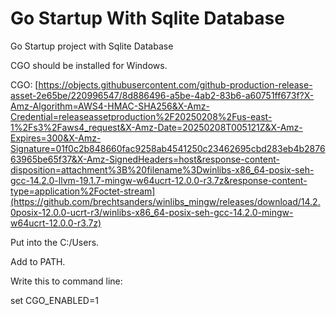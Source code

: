 # Go Startup With Sqlite Database
 Go Startup project with Sqlite Database

CGO should be installed for Windows.

CGO: [https://objects.githubusercontent.com/github-production-release-asset-2e65be/220996547/8d886496-a5be-4ab2-83b6-a60751ff673f?X-Amz-Algorithm=AWS4-HMAC-SHA256&X-Amz-Credential=releaseassetproduction%2F20250208%2Fus-east-1%2Fs3%2Faws4_request&X-Amz-Date=20250208T005121Z&X-Amz-Expires=300&X-Amz-Signature=01f0c2b848660fac9258ab4541250c23462695cbd283eb4b287663965be65f37&X-Amz-SignedHeaders=host&response-content-disposition=attachment%3B%20filename%3Dwinlibs-x86_64-posix-seh-gcc-14.2.0-llvm-19.1.7-mingw-w64ucrt-12.0.0-r3.7z&response-content-type=application%2Foctet-stream](https://github.com/brechtsanders/winlibs_mingw/releases/download/14.2.0posix-12.0.0-ucrt-r3/winlibs-x86_64-posix-seh-gcc-14.2.0-mingw-w64ucrt-12.0.0-r3.7z)

Put into the C:/Users.

Add to PATH.

Write this to command line: 

set CGO_ENABLED=1
